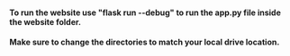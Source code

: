 #### To run the website use "flask run --debug" to run the app.py file inside the website folder.
#### Make sure to change the directories to match your local drive location.
